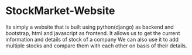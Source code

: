 # StockMarket-Website
Its simply a website that is built using python(django) as backend and bootstrap, html and javascript as frontend.
It allows us to get the current information and details of stock of a company
We can also use it to add multiple stocks and compare them with each other on basis of their details.
